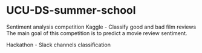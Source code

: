 # UCU-DS-summer-school
Sentiment analysis competition Kaggle  - Classify good and bad film reviews
The main goal of this competition is to predict a movie review sentiment.

Hackathon - Slack channels classification
